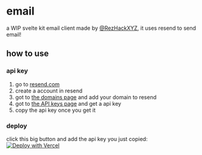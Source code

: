 # email

a WIP svelte kit email client made by [@RezHackXYZ](https://rezhack.xyz), it uses resend to send email!

## how to use

### api key

1. go to [resend.com](https://resend.com/)
2. create a account in resend
3. got to [the domains page](https://resend.com/domains) and add your domain to resend
4. got to [the API keys page](https://resend.com/api-keys) and get a api key
5. copy the api key once you get it

### deploy

click this big button and add the api key you just copied:
[![Deploy with Vercel](https://vercel.com/button)](https://vercel.com/new/clone?repository-url=https%3A%2F%2Fgithub.com%2FRezHackXYZ%2Femail-client&env=VITE_RESEND_API_KEY&envDescription=Api%20key%20used%20to%20send%20emails%20via%20resend&envLink=https%3A%2F%2Fresend.com%2Fapi-keys&project-name=email&repository-name=email)